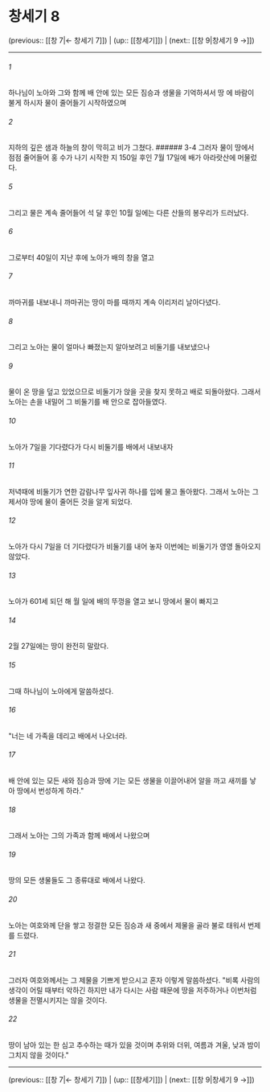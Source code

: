 # 창세기 8

(previous:: [[창 7|← 창세기 7]]) | (up:: [[창세기]]) | (next:: [[창 9|창세기 9 →]])

***




###### 1 

하나님이 노아와 그와 함께 배 안에 있는 모든 짐승과 생물을 기억하셔서 땅 에 바람이 불게 하시자 물이 줄어들기 시작하였으며 



###### 2 

지하의 깊은 샘과 하늘의 창이 막히고 비가 그쳤다. ###### 3-4 그러자 물이 땅에서 점점 줄어들어 홍 수가 나기 시작한 지 150일 후인 7월 17일에 배가 아라랏산에 머물렀다. 



###### 5 

그리고 물은 계속 줄어들어 석 달 후인 10월 일에는 다른 산들의 봉우리가 드러났다. 



###### 6 

그로부터 40일이 지난 후에 노아가 배의 창을 열고 



###### 7 

까마귀를 내보내니 까마귀는 땅이 마를 때까지 계속 이리저리 날아다녔다. 



###### 8 

그리고 노아는 물이 얼마나 빠졌는지 알아보려고 비둘기를 내보냈으나 



###### 9 

물이 온 땅을 덮고 있었으므로 비둘기가 앉을 곳을 찾지 못하고 배로 되돌아왔다. 그래서 노아는 손을 내밀어 그 비둘기를 배 안으로 잡아들였다. 



###### 10 

노아가 7일을 기다렸다가 다시 비둘기를 배에서 내보내자 



###### 11 

저녁때에 비둘기가 연한 감람나무 잎사귀 하나를 입에 물고 돌아왔다. 그래서 노아는 그제서야 땅에 물이 줄어든 것을 알게 되었다. 



###### 12 

노아가 다시 7일을 더 기다렸다가 비둘기를 내어 놓자 이번에는 비둘기가 영영 돌아오지 않았다. 



###### 13 

노아가 601세 되던 해 월 일에 배의 뚜껑을 열고 보니 땅에서 물이 빠지고 



###### 14 

2월 27일에는 땅이 완전히 말랐다. 



###### 15 

그때 하나님이 노아에게 말씀하셨다. 



###### 16 

"너는 네 가족을 데리고 배에서 나오너라. 



###### 17 

배 안에 있는 모든 새와 짐승과 땅에 기는 모든 생물을 이끌어내어 알을 까고 새끼를 낳아 땅에서 번성하게 하라." 



###### 18 

그래서 노아는 그의 가족과 함께 배에서 나왔으며 



###### 19 

땅의 모든 생물들도 그 종류대로 배에서 나왔다. 



###### 20 

노아는 여호와께 단을 쌓고 정결한 모든 짐승과 새 중에서 제물을 골라 불로 태워서 번제를 드렸다. 



###### 21 

그러자 여호와께서는 그 제물을 기쁘게 받으시고 혼자 이렇게 말씀하셨다. "비록 사람의 생각이 어릴 때부터 악하긴 하지만 내가 다시는 사람 때문에 땅을 저주하거나 이번처럼 생물을 전멸시키지는 않을 것이다. 



###### 22 

땅이 남아 있는 한 심고 추수하는 때가 있을 것이며 추위와 더위, 여름과 겨울, 낮과 밤이 그치지 않을 것이다."

***

(previous:: [[창 7|← 창세기 7]]) | (up:: [[창세기]]) | (next:: [[창 9|창세기 9 →]])
